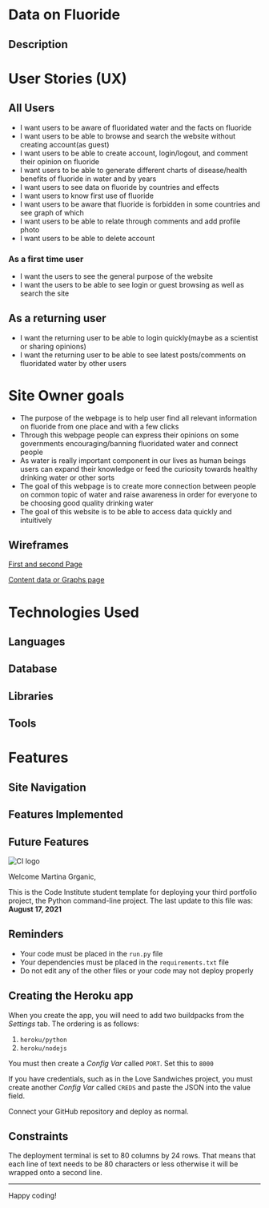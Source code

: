# Data on Fluoride 

## Description 

# User Stories (UX)

## All Users
* I want users to be aware of fluoridated water and the facts on fluoride
* I want users to be able to browse and search the website without creating account(as guest)
* I want users to be able to create account, login/logout, and comment their opinion on fluoride
* I want users to be able to generate different charts of disease/health benefits of fluoride in water and by years
* I want users to see data on fluoride by countries and effects
* I want users to know first use of fluoride
* I want users to be aware that fluoride is forbidden in some countries and see graph of which
* I want users to be able to relate through comments and add profile photo
* I want users to be able to delete account

### As a first time user 
* I want the users to see the general purpose of the website
* I want the users to be able to see login or guest browsing as well as search the site

## As a returning user
* I want the returning user to be able to login quickly(maybe as a scientist or sharing opinions)
* I want the returning user to be able to see latest posts/comments on fluoridated water by other users

# Site Owner goals

* The purpose of the webpage is to help user find all relevant information on fluoride from one place and with a few clicks
* Through this webpage people can express their opinions on some governments encouraging/banning fluoridated water and connect people
* As water is really important component in our lives as human beings users can expand their knowledge or feed the curiosity towards healthy drinking water or other sorts
* The goal of this webpage is to create more connection between people on common topic of water and raise awareness in order for everyone to be choosing good quality drinking water
* The goal of this website is to be able to access data quickly and intuitively

## Wireframes

[First and second Page](wireframes/first-two-pages-wireframe.png)

[Content data or Graphs page](wireframes/loaded-content-page-wireframe.png)

# Technologies Used 

## Languages

## Database 

## Libraries

## Tools

# Features

## Site Navigation

## Features Implemented

## Future Features









![CI logo](https://codeinstitute.s3.amazonaws.com/fullstack/ci_logo_small.png)

Welcome Martina Grganic,

This is the Code Institute student template for deploying your third portfolio project, the Python command-line project. The last update to this file was: **August 17, 2021**

## Reminders

* Your code must be placed in the `run.py` file
* Your dependencies must be placed in the `requirements.txt` file
* Do not edit any of the other files or your code may not deploy properly

## Creating the Heroku app

When you create the app, you will need to add two buildpacks from the _Settings_ tab. The ordering is as follows:

1. `heroku/python`
2. `heroku/nodejs`

You must then create a _Config Var_ called `PORT`. Set this to `8000`

If you have credentials, such as in the Love Sandwiches project, you must create another _Config Var_ called `CREDS` and paste the JSON into the value field.

Connect your GitHub repository and deploy as normal.

## Constraints

The deployment terminal is set to 80 columns by 24 rows. That means that each line of text needs to be 80 characters or less otherwise it will be wrapped onto a second line.

-----
Happy coding!